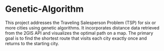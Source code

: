 # Genetic-Algorithm
This project addresses the Traveling Salesperson Problem (TSP) for six or more cities using genetic algorithms. It incorporates distance data retrieved from the 2GIS API and visualizes the optimal path on a map. The primary goal is to find the shortest route that visits each city exactly once and returns to the starting city.
